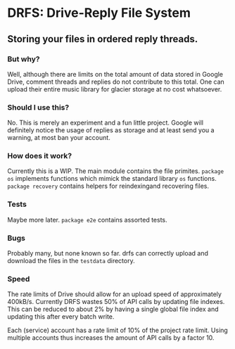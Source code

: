 # DRFS: Drive-Reply File System

## Storing your files in ordered reply threads.

### But why?

Well, although there are limits on the total amount of data stored in Google Drive, comment threads and replies do not 
contribute to this total. One can upload their entire music library for glacier storage at no cost whatsoever.

### Should I use this?

No. This is merely an experiment and a fun little project. Google will definitely notice the usage of replies as storage
and at least send you a warning, at most ban your account.

### How does it work?

Currently this is a WIP. The main module contains the file primites. 
`package os` implements functions which mimick the standard library 
`os` functions. `package recovery` contains helpers for reindexingand 
recovering files.

### Tests

Maybe more later. `package e2e` contains assorted tests.

### Bugs

Probably many, but none known so far. drfs can correctly upload and download the files in the `testdata` directory. 
 
### Speed

The rate limits of Drive should allow for an upload speed of approximately 
400kB/s. Currently DRFS wastes 50% of API calls by updating file indexes. 
This can be reduced to about 2% by having a single global file index and updating 
this after every batch write.

Each (service) account has a rate limit of 10% of the project rate limit. Using multiple
accounts thus increases the amount of API calls by a factor 10.

